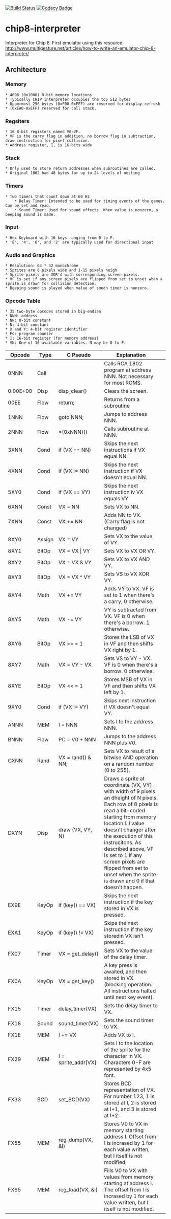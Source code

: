 [![Build Status](https://travis-ci.org/AndruePeters/chip8-interpreter.svg?branch=master)](https://travis-ci.org/AndruePeters/chip8-interpreter)
[![Codacy Badge](https://api.codacy.com/project/badge/Grade/90c5339a3ed24dbcaee7a86318f29ced)](https://www.codacy.com/manual/AndruePeters/chip8-interpreter?utm_source=github.com&amp;utm_medium=referral&amp;utm_content=AndruePeters/chip8-interpreter&amp;utm_campaign=Badge_Grade)

# chip8-interpreter
Interpreter for Chip 8. First emulator using this resource: <http://www.multigesture.net/articles/how-to-write-an-emulator-chip-8-interpreter/>

## Architecture
### Memory
    * 4096 (0x1000) 8-bit memory locations
    * Typically CHIP interpreter occupies the top 512 bytes
    * Uppermost 256 bytes (0xF00-0xFFF) are reserved for display refresh
    * (0xEA0-0xEFF) reserved for call stack.

### Regsiters
    * 16 8-bit registers named V0-VF.
    * VF is the carry flag in addition, no borrow flag in subtraction, draw instruction for pixel collision.
    * Address register, I, is 16-bits wide

### Stack
    * Only used to store return addresses when subroutines are called.
    * Original 1802 had 48 bytes for up to 24 levels of nesting

### Timers
    * Two timers that count down at 60 Hz
        * Delay Timer: Intended to be used for timing events of the games. Can be set and read.
        * Sound Timer: Used for sound effects. When value is nonzero, a beeping sound is made.

### Input
    * Hex Keyboard with 16 keys ranging from 0 to F.
    * '8', '4', '6', and '2' are typically used for directional input

### Audio and Graphics
    * Resolution: 64 * 32 monochrome
    * Sprites are 8 pixels wide and 1-15 pixels heigh
    * Sprite pixels are XOR'd with corresponding screen pixels.
    * VF is set if any screen pixels are flipped from set to unset when a sprite is drawn for collision detection.
    * Beeping sound is played when value of soudn timer is nonzero.

### Opcode Table
    * 35 two-byte opcodes stored in big-endian
    * NNN: address
    * NN: 8-bit constant
    * N: 4-bit constant
    * X and Y: 4-bit register identifier
    * PC: program counter
    * I: 16-bit register (for memory address)
    * VN: One of 16 available variables. N may be 0 to F.

| Opcode   | Type   | C Pseudo             | Explanation                                                                                                                                                                                                                                                                                                                                                                   |   |
|----------|--------|----------------------|-------------------------------------------------------------------------------------------------------------------------------------------------------------------------------------------------------------------------------------------------------------------------------------------------------------------------------------------------------------------------------|---|
| 0NNN     | Call   |                      | Calls RCA 1802 program at address NNN. Not necessary for most ROMS.                                                                                                                                                                                                                                                                                                           |   |
| 0.00E+00 | Disp   | disp_clear()         | Clears the screen.                                                                                                                                                                                                                                                                                                                                                            |   |
| 00EE     | Flow   | return;              | Returns from a subroutine                                                                                                                                                                                                                                                                                                                                                     |   |
| 1NNN     | Flow   | goto NNN;            | Jumps to address NNN.                                                                                                                                                                                                                                                                                                                                                         |   |
| 2NNN     | Flow   | *(0xNNN)()           | Calls subroutine at NNN.                                                                                                                                                                                                                                                                                                                                                      |   |
| 3XNN     | Cond   | if (VX == NN)        | Skips the next instructions if VX equal NN.                                                                                                                                                                                                                                                                                                                                   |   |
| 4XNN     | Cond   | if (VX != NN)        | Skips the next instruction if VX doesn't equal NN.                                                                                                                                                                                                                                                                                                                            |   |
| 5XY0     | Cond   | if (VX == VY)        | Skips the next instruction iv VX equals VY.                                                                                                                                                                                                                                                                                                                                   |   |
| 6XNN     | Const  | VX = NN              | Sets VX to NN.                                                                                                                                                                                                                                                                                                                                                                |   |
| 7XNN     | Const  | VX += NN             | Adds NN to VX. (Carry flag is not changed)                                                                                                                                                                                                                                                                                                                                    |   |
| 8XY0     | Assign | VX = VY              | Sets VX to the value of VY.                                                                                                                                                                                                                                                                                                                                                   |   |
| 8XY1     | BitOp  | VX = VX \| VY        | Sets VX to VX OR VY.                                                                                                                                                                                                                                                                                                                                                          |   |
| 8XY2     | BitOp  | VX = VX & VY         | Sets VX to VX AND VY.                                                                                                                                                                                                                                                                                                                                                         |   |
| 8XY3     | BitOp  | VX = VX ^ VY         | Sets VS to VX XOR VY.                                                                                                                                                                                                                                                                                                                                                         |   |
| 8XY4     | Math   | VX += VY             | Adds VY to VX. VF is set to 1 when there's a carry, 0 otherwise.                                                                                                                                                                                                                                                                                                              |   |
| 8XY5     | Math   | VX -= VY             | VY is subtracted from VX. VF is 0 when there's a borrow. 1 otherwise.                                                                                                                                                                                                                                                                                                         |   |
| 8XY6     | BitOp  | VX >> = 1            | Stores the LSB of VX in VF and then shifts VX right by 1.                                                                                                                                                                                                                                                                                                                     |   |
| 8XY7     | Math   | VX = VY - VX         | Sets VS to VY - VX. VF is 0 when there's a borrow. 0 otherwise.                                                                                                                                                                                                                                                                                                               |   |
| 8XYE     | BitOp  | VX << = 1            | Stores MSB of VX in VF and then shifts VX left by 1.                                                                                                                                                                                                                                                                                                                          |   |
| 9XY0     | Cond   | if (VX != VY)        | Skips next instruction if VX doesn't equal VY.                                                                                                                                                                                                                                                                                                                                |   |
| ANNN     | MEM    | I = NNN              | Sets I to the address NNN.                                                                                                                                                                                                                                                                                                                                                    |   |
| BNNN     | Flow   | PC = V0 + NNN        | Jumps to the address NNN plus V0.                                                                                                                                                                                                                                                                                                                                             |   |
| CXNN     | Rand   | VX = rand() & NN;    | Sets VX to result of a bitwise AND operation on a random number (0 to 255).                                                                                                                                                                                                                                                                                                   |   |
| DXYN     | Disp   | draw (VX, VY, N)     | Draws a sprite at coordinate (VX, VY) with width of 9 pixels an dheight of N pixels. Each row of 8 pixels is read a bit-coded starting from memory location I. I value doesn't changer after the execution of this instrucitons. As described above, VF is set to 1 if any screen pixels are flipped from set to unset when the sprite is drawn and 0 if that doesn't happen. |   |
| EX9E     | KeyOp  | if (key() == VX)     | Skips the next instruction if the key stored in VX is pressed.                                                                                                                                                                                                                                                                                                                |   |
| EXA1     | KeyOp  | if (key() != VX)     | Skips the next instruction if the key storedin VX isn't pressed.                                                                                                                                                                                                                                                                                                              |   |
| FX07     | Timer  | VX = get_delay()     | Sets VX to the value of the delay timer.                                                                                                                                                                                                                                                                                                                                      |   |
| FX0A     | KeyOp  | VX = get_key()       | A key press is awaited, and then stored in VX. (blocking operation. All instructions halted until next key event).                                                                                                                                                                                                                                                            |   |
| FX15     | Timer  | delay_timer(VX)      | Sets the delay timer to VX.                                                                                                                                                                                                                                                                                                                                                   |   |
| FX18     | Sound  | sound_timer(VX)      | Sets the sound timer to VX.                                                                                                                                                                                                                                                                                                                                                   |   |
| FX1E     | MEM    | I += VX              | Adds VX to I.                                                                                                                                                                                                                                                                                                                                                                 |   |
| FX29     | MEM    | I = sprite_addr\[VX] | Sets I to the location of the sprite for the character in VX. Characters 0-F are represented by 4x5 font.                                                                                                                                                                                                                                                                     |   |
| FX33     | BCD    | set_BCD(VX)          | Stores BCD representation of VX. For number 123, 1 is stored at I, 2 is stored at I+1, and 3 is stored at I+2.                                                                                                                                                                                                                                                                |   |
| FX55     | MEM    | reg_dump(VX, &I)     | Stores V0 to VX in memory starting address I. Offset from I is incrased by 1 for each value written, but I itself is not modified.                                                                                                                                                                                                                                            |   |
| FX65     | MEM    | reg_load(VX, &I)     | Fills V0 to VX with values from memory starting at address I. The offset from I is incrased by 1 for each value written, but I itself is not modified.                                                                                                                                                                                                                        |   |